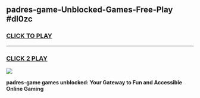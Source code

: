 
## padres-game-Unblocked-Games-Free-Play #dl0zc
<h3>
<a href="https://us.freeplayer.one?title=padres-game&ref=9M">CLICK TO PLAY</a></h3>
<hr>

<h3>
<a href="https://us.freeplayer.one?title=padres-game&ref=9M">CLICK 2 PLAY</a>
  
</h3>

<a href="https://us.freeplayer.one?title=padres-game&ref=9M"><img src="https://clearcache.store/games.png"></a>


**padres-game games unblocked: Your Gateway to Fun and Accessible Online Gaming**
